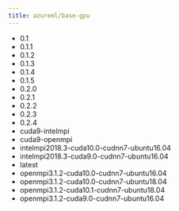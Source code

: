 ```yaml
---
title: azureml/base-gpu
---
```

- 0.1
- 0.1.1
- 0.1.2
- 0.1.3
- 0.1.4
- 0.1.5
- 0.2.0
- 0.2.1
- 0.2.2
- 0.2.3
- 0.2.4
- cuda9-intelmpi
- cuda9-openmpi
- intelmpi2018.3-cuda10.0-cudnn7-ubuntu16.04
- intelmpi2018.3-cuda9.0-cudnn7-ubuntu16.04
- latest
- openmpi3.1.2-cuda10.0-cudnn7-ubuntu16.04
- openmpi3.1.2-cuda10.0-cudnn7-ubuntu18.04
- openmpi3.1.2-cuda10.1-cudnn7-ubuntu18.04
- openmpi3.1.2-cuda9.0-cudnn7-ubuntu16.04
